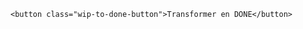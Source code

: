 

<script>
document.querySelectorAll('.wip-to-done-button').forEach(button => {
    button.addEventListener('click', () => {
        const admonition = button.closest('.admonition');
        if (admonition) {
		    alert('here');
        }
    });
});
</script>


```ad-note
<button class="wip-to-done-button">Transformer en DONE</button>
```




